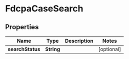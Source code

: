 

# FdcpaCaseSearch


## Properties

| Name | Type | Description | Notes |
|------------ | ------------- | ------------- | -------------|
|**searchStatus** | **String** |  |  [optional] |



